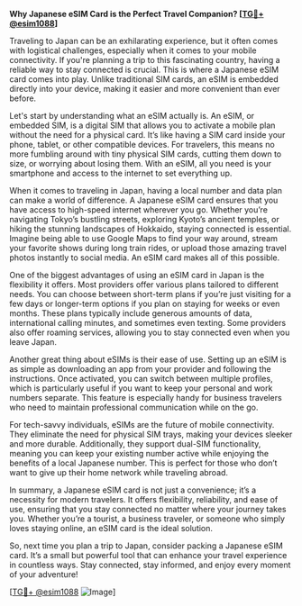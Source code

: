 **Why Japanese eSIM Card is the Perfect Travel Companion? [[TG💪+ @esim1088](https://t.me/s/esim1088)]**

Traveling to Japan can be an exhilarating experience, but it often comes with logistical challenges, especially when it comes to your mobile connectivity. If you're planning a trip to this fascinating country, having a reliable way to stay connected is crucial. This is where a Japanese eSIM card comes into play. Unlike traditional SIM cards, an eSIM is embedded directly into your device, making it easier and more convenient than ever before.

Let's start by understanding what an eSIM actually is. An eSIM, or embedded SIM, is a digital SIM that allows you to activate a mobile plan without the need for a physical card. It’s like having a SIM card inside your phone, tablet, or other compatible devices. For travelers, this means no more fumbling around with tiny physical SIM cards, cutting them down to size, or worrying about losing them. With an eSIM, all you need is your smartphone and access to the internet to set everything up.

When it comes to traveling in Japan, having a local number and data plan can make a world of difference. A Japanese eSIM card ensures that you have access to high-speed internet wherever you go. Whether you’re navigating Tokyo’s bustling streets, exploring Kyoto’s ancient temples, or hiking the stunning landscapes of Hokkaido, staying connected is essential. Imagine being able to use Google Maps to find your way around, stream your favorite shows during long train rides, or upload those amazing travel photos instantly to social media. An eSIM card makes all of this possible.

One of the biggest advantages of using an eSIM card in Japan is the flexibility it offers. Most providers offer various plans tailored to different needs. You can choose between short-term plans if you’re just visiting for a few days or longer-term options if you plan on staying for weeks or even months. These plans typically include generous amounts of data, international calling minutes, and sometimes even texting. Some providers also offer roaming services, allowing you to stay connected even when you leave Japan.

Another great thing about eSIMs is their ease of use. Setting up an eSIM is as simple as downloading an app from your provider and following the instructions. Once activated, you can switch between multiple profiles, which is particularly useful if you want to keep your personal and work numbers separate. This feature is especially handy for business travelers who need to maintain professional communication while on the go.

For tech-savvy individuals, eSIMs are the future of mobile connectivity. They eliminate the need for physical SIM trays, making your devices sleeker and more durable. Additionally, they support dual-SIM functionality, meaning you can keep your existing number active while enjoying the benefits of a local Japanese number. This is perfect for those who don’t want to give up their home network while traveling abroad.

In summary, a Japanese eSIM card is not just a convenience; it’s a necessity for modern travelers. It offers flexibility, reliability, and ease of use, ensuring that you stay connected no matter where your journey takes you. Whether you’re a tourist, a business traveler, or someone who simply loves staying online, an eSIM card is the ideal solution.

So, next time you plan a trip to Japan, consider packing a Japanese eSIM card. It’s a small but powerful tool that can enhance your travel experience in countless ways. Stay connected, stay informed, and enjoy every moment of your adventure!

[[TG💪+ @esim1088](https://t.me/s/esim1088) ![Image](https://i.postimg.cc/Y0z9fWf4/image.png)]
